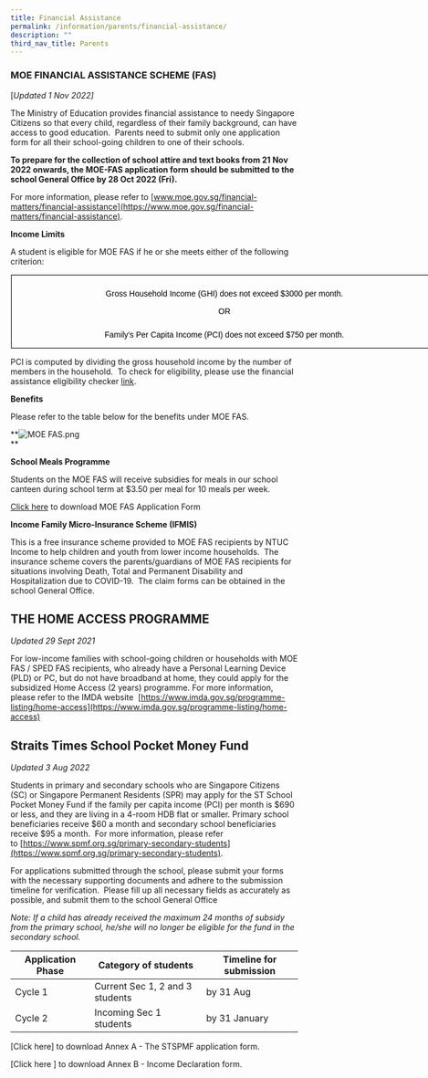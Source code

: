 ```yaml
---
title: Financial Assistance
permalink: /information/parents/financial-assistance/
description: ""
third_nav_title: Parents
---
```

### MOE FINANCIAL ASSISTANCE SCHEME (FAS)

[*Updated 1 Nov 2022\]*

The Ministry of Education provides financial assistance to needy Singapore Citizens so that every child, regardless of their family background, can have access to good education.&nbsp; Parents need to submit only one application form for all their school-going children to one of their schools. &nbsp;

**To prepare for the collection of school attire and text books from 21 Nov 2022 onwards, the MOE-FAS application form should be submitted to the school General Office by 28 Oct 2022 (Fri).**

For more information, please refer to&nbsp;[www.moe.gov.sg/financial-matters/financial-assistance](https://www.moe.gov.sg/financial-matters/financial-assistance).

**Income Limits**

A student is eligible for MOE FAS if he or she meets either of the following criterion:

<table class="iveo_table ives_tab_1" width="0" style="margin: 0px; outline: 0px; padding: 0px; border: 1px solid rgb(234, 234, 234); border-collapse: collapse; width: 750px;"><tbody class="" style="margin: 0px; outline: 0px; padding: 0px;"><tr class="" style="margin: 0px; outline: 0px; padding: 0px;"><td width="578" class="" style="margin: 0px; outline: 0px; padding: 7px; text-align: center; background-color: transparent; color: rgb(34, 34, 34); border: 1px solid rgb(0, 0, 0); width: 749px;"><p class="" align="center" style="margin: 0px; outline: 0px; padding: 5px 0px; line-height: 21px !important; color: rgb(0, 0, 0); font-family: Raleway, sans-serif; font-size: 14px;"><span class="" style="margin: 0px; outline: 0px; padding: 0px;"></span></p><p class="" align="center" style="margin: 0px; outline: 0px; padding: 5px 0px; line-height: 21px !important; color: rgb(0, 0, 0); font-family: Raleway, sans-serif; font-size: 14px;"><span class="" style="margin: 0px; outline: 0px; padding: 0px;">Gross Household Income (GHI) does not exceed $3000 per month.</span></p><p class="" align="center" style="margin: 0px; outline: 0px; padding: 5px 0px; line-height: 21px !important; color: rgb(0, 0, 0); font-family: Raleway, sans-serif; font-size: 14px;"><span class="" style="margin: 0px; outline: 0px; padding: 0px;">OR</span></p><p class="" align="center" style="margin: 0px; outline: 0px; padding: 5px 0px; line-height: 21px !important; color: rgb(0, 0, 0); font-family: Raleway, sans-serif; font-size: 14px;"><span style="margin: 0px; outline: 0px; padding: 0px; font-size: 12pt; line-height: 17.12px; font-family: Arial, sans-serif; color: rgb(68, 68, 68);"></span><span class="" style="margin: 0px; outline: 0px; padding: 0px;"></span></p><p class="" align="center" style="margin: 0px; outline: 0px; padding: 5px 0px; line-height: 21px !important; color: rgb(0, 0, 0); font-family: Raleway, sans-serif; font-size: 14px;"><span class="" style="margin: 0px; outline: 0px; padding: 0px;">Family’s Per Capita Income (PCI) does not exceed $750 per month.</span></p></td></tr></tbody></table>

PCI is computed by dividing the gross household income by the number of members in the household.&nbsp; To check for eligibility, please use the financial assistance eligibility checker&nbsp;[link](https://www.moe.gov.sg/education/financial-assistance/moe-financial-assistance-scheme-(fas)).

**Benefits**

Please refer to the table below for the benefits under MOE FAS.  

**![MOE FAS.png](https://bartleysec.moe.edu.sg/qql/slot/u164/Financial%20Assistance/MOE%20FAS.png)  
**

**School Meals Programme**  

Students on the MOE FAS will receive subsidies for meals in our school canteen during school term at $3.50 per meal for 10 meals per week.  

[Click here](/files/MOE%20FAS%20Application%20Form%2014%20Oct%202022.pdf) to download MOE FAS Application Form

**Income Family Micro-Insurance Scheme (IFMIS)**  

This is a free insurance scheme provided to MOE FAS recipients by NTUC Income to help children and youth from lower income households.&nbsp; The insurance scheme covers the parents/guardians of MOE FAS recipients for situations involving Death, Total and Permanent Disability and Hospitalization due to COVID-19.&nbsp; The claim forms can be obtained in the school General Office.  

THE HOME ACCESS PROGRAMME
-------------------------

*Updated 29 Sept 2021*

[](https://www.imda.gov.sg/programme-listing/home-access)

For low-income families with school-going children or households with MOE FAS / SPED FAS recipients, who already have a Personal Learning Device (PLD) or PC, but do not have broadband at home, they could apply for the subsidized Home Access (2 years) programme. For more information, please refer to the IMDA website&nbsp;&nbsp;[https://www.imda.gov.sg/programme-listing/home-access](https://www.imda.gov.sg/programme-listing/home-access)

  

Straits Times School Pocket Money Fund
--------------------------------------

*Updated 3 Aug 2022*

Students in primary and secondary schools who are Singapore Citizens (SC) or Singapore Permanent Residents (SPR) may apply for the ST School Pocket Money Fund if the family per capita income (PCI) per month is $690 or less, and they are living in a 4-room HDB flat or smaller. Primary school beneficiaries receive $60 a month and secondary school beneficiaries receive $95 a month.&nbsp; For more information, please refer to&nbsp;[https://www.spmf.org.sg/primary-secondary-students](https://www.spmf.org.sg/primary-secondary-students).

For applications submitted through the school, please submit your forms with the necessary supporting documents and adhere to the submission timeline for verification.&nbsp; Please fill up all necessary fields as accurately as possible, and submit them to the school General Office

*Note: If a child has already received the maximum 24 months of subsidy from the primary school, he/she will no longer be eligible for the fund in the secondary school.*



| Application Phase | Category of students | Timeline for submission |
| -------- | -------- | -------- |
| Cycle 1     | Current Sec 1, 2 and 3 students    | by 31 Aug   |
|Cycle 2| Incoming Sec 1 students| by 31 January|

[Click here] [](/files/annex%20a%20-%202024%20stspmf%20application%20form%20for%20schools.pdf)to download Annex A - The STSPMF application form.

[Click here ] [](/files/annex%20b%20-%20income%20declaration%20form.pdf) to download Annex B - Income Declaration form.